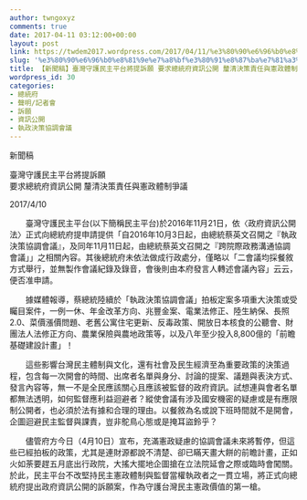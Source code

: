 ```yaml
---
author: twngoxyz
comments: true
date: 2017-04-11 03:12:00+00:00
layout: post
link: https://twdem2017.wordpress.com/2017/04/11/%e3%80%90%e6%96%b0%e8%81%9e%e7%a8%bf%e3%80%91%e8%87%ba%e7%81%a3%e5%ae%88%e8%ad%b7%e6%b0%91%e4%b8%bb%e5%b9%b3%e5%8f%b0%e5%b0%87%e6%8f%90%e8%a8%b4%e9%a1%98-%e8%a6%81%e6%b1%82%e7%b8%bd%e7%b5%b1%e5%ba%9c/
slug: '%e3%80%90%e6%96%b0%e8%81%9e%e7%a8%bf%e3%80%91%e8%87%ba%e7%81%a3%e5%ae%88%e8%ad%b7%e6%b0%91%e4%b8%bb%e5%b9%b3%e5%8f%b0%e5%b0%87%e6%8f%90%e8%a8%b4%e9%a1%98-%e8%a6%81%e6%b1%82%e7%b8%bd%e7%b5%b1%e5%ba%9c'
title: 【新聞稿】臺灣守護民主平台將提訴願 要求總統府資訊公開 釐清決策責任與憲政體制爭議
wordpress_id: 30
categories:
- 總統府
- 聲明/記者會
- 訴願
- 資訊公開
- 執政決策協調會議
---
```


新聞稿

臺灣守護民主平台將提訴願  
要求總統府資訊公開 釐清決策責任與憲政體制爭議

  


2017/4/10

  


　　臺灣守護民主平台(以下簡稱民主平台)於2016年11月21日，依〈政府資訊公開法〉正式向總統府提申請提供「自2016年10月3日起，由總統蔡英文召開之『執政決策協調會議』，及同年11月11日起，由總統蔡英文召開之『跨院際政務溝通協調會議」」之相關內容。其後總統府未依法做成行政處分，僅略以「二會議均採餐敘方式舉行，並無製作會議紀錄及錄音，會後則由本府發言人轉述會議內容」云云，便否准申請。

  


　　據媒體報導，蔡總統陸續於「執政決策協調會議」拍板定案多項重大決策或受矚目案件，一例一休、年金改革方向、兆豐金案、電業法修正、陸生納保、長照2.0、菜價漲價問題、老舊公寓住宅更新、反毒政策、開放日本核食的公聽會、財團法人法修正方向、農業保險與農地政策等，以及八年至少投入8,800億的「前瞻基礎建設計畫」！

  


　　這些影響台灣民主體制與文化，還有社會及民生經濟至為重要政策的決策過程，包含每一次開會的時間、出席者名單與身分、討論的提案、議題與表決方式、發言內容等，無一不是全民應該關心且應該被監督的政府資訊。試想連與會者名單都無法透明，如何監督應利益迴避者？縱使會議有涉及國安機密的疑慮或是有應限制公開者，也必須於法有據和合理的理由。以餐敘為名或說下班時間就不是開會，企圖迴避民主監督與課責，豈非鴕鳥心態或是掩耳盜鈴乎？

  


　　儘管府方今日（4月10日）宣布，充滿憲政疑慮的協調會議未來將暫停，但這些已經拍板的政策，尤其是連財源都說不清楚、卻已瞞天畫大餅的前瞻計畫，正如火如荼要趕五月底出行政院，大搖大擺地企圖搶在立法院延會之際或臨時會闖關。於此，民主平台不改堅持民主憲政體制與監督當權執政者之一貫立場，將正式向總統府提出政府資訊公開的訴願案，作為守護台灣民主憲政價值的第一槍。
